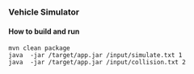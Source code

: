 ### Vehicle Simulator

#### How to build and run

```shell
mvn clean package
java  -jar /target/app.jar /input/simulate.txt 1
java  -jar /target/app.jar /input/collision.txt 2
```
